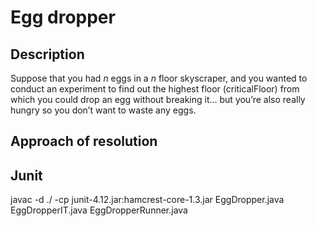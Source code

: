 # Egg dropper

## Description
Suppose that you had *n* eggs in a *n* floor skyscraper, and you wanted to conduct an experiment to find out the highest floor (​criticalFloor​) from which you could drop an egg without breaking it... but you’re also really hungry so you don’t want to waste any eggs.

## Approach of resolution

## Junit

javac -d ./ -cp junit-4.12.jar:hamcrest-core-1.3.jar EggDropper.java EggDropperIT.java EggDropperRunner.java
